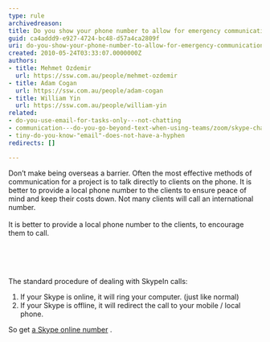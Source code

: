 ```yaml
---
type: rule
archivedreason: 
title: Do you show your phone number to allow for emergency communication?
guid: ca4addd9-e927-4724-bc48-d57a4ca2809f
uri: do-you-show-your-phone-number-to-allow-for-emergency-communication
created: 2010-05-24T03:33:07.0000000Z
authors:
- title: Mehmet Ozdemir
  url: https://ssw.com.au/people/mehmet-ozdemir
- title: Adam Cogan
  url: https://ssw.com.au/people/adam-cogan
- title: William Yin
  url: https://ssw.com.au/people/william-yin
related:
- do-you-use-email-for-tasks-only---not-chatting
- communication---do-you-go-beyond-text-when-using-teams/zoom/skype-chat
- tiny-do-you-know-"email"-does-not-have-a-hyphen
redirects: []

---
```



Don’t make being overseas a barrier.&#160;Often the most effective methods of communication for a project is to talk directly to clients on the phone. It is better to provide a local phone number to the clients to ensure peace of mind and keep their costs down.&#160;Not many clients will call an international number.<br><br>It is better to provide a local phone number to the clients, to encourage them to call.<div><br></div>
<br><excerpt class='endintro'></excerpt><br>
<p class="ssw15-rteElement-P">​The standard procedure of dealing with SkypeIn calls​&#58;</p><ol><li>If your Skype is online, it will ring your computer.&#160;(just like normal)</li><li>If your Skype is offline, it will redirect the call to your mobile / local phone.</li></ol><p>
   <span class="s1">So get ​
      <a href="http&#58;//www.skype.com/allfeatures/onlinenumber/">
         <span class="s2">a Skype online number</span></a>&#160;.</span></p>


